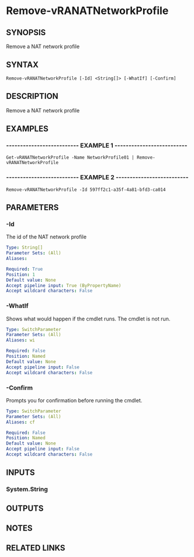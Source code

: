 # Remove-vRANATNetworkProfile

## SYNOPSIS
Remove a NAT network profile

## SYNTAX

```
Remove-vRANATNetworkProfile [-Id] <String[]> [-WhatIf] [-Confirm]
```

## DESCRIPTION
Remove a NAT network profile

## EXAMPLES

### -------------------------- EXAMPLE 1 --------------------------
```
Get-vRANATNetworkProfile -Name NetworkProfile01 | Remove-vRANATNetworkProfile
```

### -------------------------- EXAMPLE 2 --------------------------
```
Remove-vRANATNetworkProfile -Id 597ff2c1-a35f-4a81-bfd3-ca014
```

## PARAMETERS

### -Id
The id of the NAT network profile

```yaml
Type: String[]
Parameter Sets: (All)
Aliases: 

Required: True
Position: 1
Default value: None
Accept pipeline input: True (ByPropertyName)
Accept wildcard characters: False
```

### -WhatIf
Shows what would happen if the cmdlet runs.
The cmdlet is not run.

```yaml
Type: SwitchParameter
Parameter Sets: (All)
Aliases: wi

Required: False
Position: Named
Default value: None
Accept pipeline input: False
Accept wildcard characters: False
```

### -Confirm
Prompts you for confirmation before running the cmdlet.

```yaml
Type: SwitchParameter
Parameter Sets: (All)
Aliases: cf

Required: False
Position: Named
Default value: None
Accept pipeline input: False
Accept wildcard characters: False
```

## INPUTS

### System.String

## OUTPUTS

## NOTES

## RELATED LINKS

